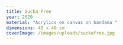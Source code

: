 ```yaml
---
title: Sucka Free
year: 2020
material: "Acrylics on canvas on bandana "
dimensions: 40 x 40 cm
coverImage: /images/uploads/suckafree.jpg
---
```

